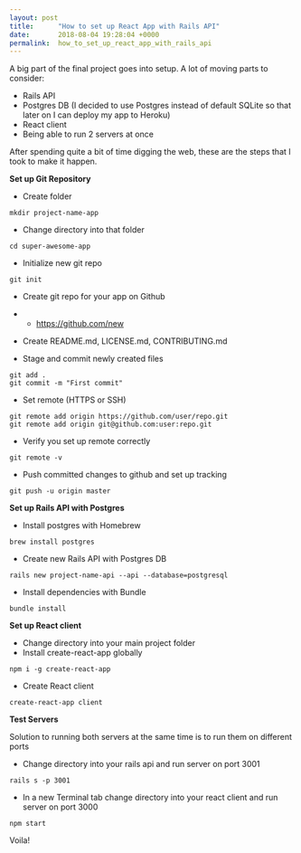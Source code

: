 ```yaml
---
layout: post
title:      "How to set up React App with Rails API"
date:       2018-08-04 19:28:04 +0000
permalink:  how_to_set_up_react_app_with_rails_api
---
```


A big part of the final project goes into setup. A lot of moving parts to consider:

* Rails API
* Postgres DB (I decided to use Postgres instead of default SQLite so that later on I can deploy my app to Heroku)
* React client
* Being able to run 2 servers at once

After spending quite a bit of time digging the web, these are the steps that I took to make it happen.

**Set up Git Repository**

* Create folder
```
mkdir project-name-app
```
* Change directory into that folder
```
cd super-awesome-app
```
* Initialize new git repo
```
git init
```
* Create git repo for your app on Github
* * https://github.com/new

* Create README.md, LICENSE.md, CONTRIBUTING.md

* Stage and commit newly created files
```
git add .
git commit -m "First commit"
```
* Set remote (HTTPS or SSH)
```
git remote add origin https://github.com/user/repo.git
git remote add origin git@github.com:user:repo.git
```
* Verify you set up remote correctly
```
git remote -v
```
* Push committed changes to github and set up tracking
```
git push -u origin master
```

**Set up Rails API with Postgres**

* Install postgres with Homebrew
```
brew install postgres
```
* Create new Rails API with Postgres DB
```
rails new project-name-api --api --database=postgresql
```
* Install dependencies with Bundle
```
bundle install
```

**Set up React client**

* Change directory into your main project folder 
* Install create-react-app globally
```
npm i -g create-react-app
```
* Create React client
```
create-react-app client
```


**Test Servers**

Solution to running both servers at the same time is to run them on different ports

* Change directory into your rails api and run server on port 3001
```
rails s -p 3001
```
* In a new Terminal tab change directory into your react client and run server on port 3000
```
npm start
```


Voila! 
